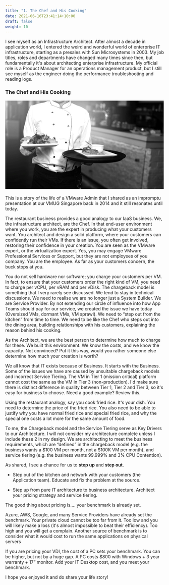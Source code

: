 ```yaml
---
title: "1. The Chef and His Cooking"
date: 2021-06-16T23:41:14+10:00
draft: false
weight: 10
---
```


I see myself as an Infrastructure Architect. After almost a decade in application world, I entered the weird and wonderful world of enterprise IT infrastructure, starting as a presales with Sun Microsystems in 2003. My job titles, roles and departments have changed many times since then, but fundamentally it's about architecting enterprise infrastructure. My official role is a Product Manager for an operations management product, but I still see myself as the engineer doing the performance troubleshooting and reading logs.

### The Chef and His Cooking

![](4.9.1-fig-1.jpg)

This is a story of the life of a VMware Admin that I shared as an impromptu presentation at our VMUG Singapore back in 2014 and it still resonates until today.

The restaurant business provides a good analogy to our IaaS business. We, the infrastructure architect, are the Chef. In that end-user environment where you work, you are the expert in producing what your customers want. You architect and design a solid platform, where your customers can confidently run their VMs. If there is an issue, you often get involved, restoring their confidence in your creation. You are seen as the VMware expert, or the virtualization expert. Yes, you may engage VMware Professional Services or Support, but they are not employees of you company. You are the employee. As far as your customers concern, the buck stops at you.

You do not sell hardware nor software; you charge your customers per VM. In fact, to ensure that your customers order the right kind of VM, you need to charge per vCPU, per vRAM and per vDisk. The chargeback model is something that I very rarely see discussed. We tend to stay in technical discussions. We need to realise we are no longer just a System Builder. We are Service Provider. By not extending our circle of influence into how App Teams should pay for our service, we created the issue we have today (Oversized VMs, dormant VMs, VM sprawl). We need to “step out from the kitchen” from time to time. We need to be like the Chef who steps out into the dining area, building relationships with his customers, explaining the reason behind his cooking.

As the Architect, we are the best person to determine how much to charge for these. We built this environment. We know the costs, and we know the capacity. Not convinced? Put it this way, would you rather someone else determine how much your creation is worth?

We all know that IT exists because of Business. It starts with the Business. Some of the issues we have are caused by unsuitable chargeback models and incorrect Service Tiering. The VM in Tier 1 (mission critical) platform cannot cost the same as the VM in Tier 3 (non-production). I'd make sure there is distinct difference in quality between Tier 1, Tier 2 and Tier 3, so it's easy for business to choose. Need a good example? Review this.

Using the restaurant analogy, say you cook fried rice. It's your dish. You need to determine the price of the fried rice. You also need to be able to justify why you have normal fried rice and special fried rice, and why the special one costs a lot more for the same amount of food.

To me, the Chargeback model and the Service Tiering serve as Key Drivers to our Architecture. I will not consider my architecture complete unless I include these 2 in my design. We are architecting to meet the business requirements, which are “defined” in the chargeback model (e.g. the business wants a $100 VM per month, not a $100K VM per month), and service tiering (e.g. the business wants 99.999% and 3% CPU Contention).

As shared, I see a chance for us to **step up** and **step out**.

-   Step out of the kitchen and network with your customers (the Application team). Educate and fix the problem at the source.

-   Step up from pure IT architecture to business architecture. Architect your pricing strategy and service tiering.

The good thing about pricing is…. your benchmark is already set.

Azure, AWS, Google, and many Service Providers have already set the benchmark. Your private cloud cannot be too far from it. Too low and you will likely make a loss (it's almost impossible to beat their efficiency). Too high and you will get a complain. Another source of benchmark is to consider what it would cost to run the same applications on physical servers

If you are pricing your VDI, the cost of a PC sets your benchmark. You can be higher, but not by a huge gap. A PC costs $800 with Windows + 3 year warranty + 17” monitor. Add your IT Desktop cost, and you meet your benchmark.

I hope you enjoyed it and do share your life story!